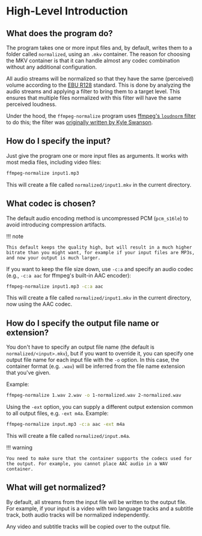 # High-Level Introduction

## What does the program do?

The program takes one or more input files and, by default, writes them to a folder called `normalized`, using an `.mkv` container. The reason for choosing the MKV container is that it can handle almost any codec combination without any additional configuration.

All audio streams will be normalized so that they have the same (perceived) volume according to the [EBU R128](https://tech.ebu.ch/docs/r/r128.pdf) standard. This is done by analyzing the audio streams and applying a filter to bring them to a target level. This ensures that multiple files normalized with this filter will have the same perceived loudness.

Under the hood, the `ffmpeg-normalize` program uses [ffmpeg's `loudnorm` filter](https://ffmpeg.org/ffmpeg-filters.html#loudnorm) to do this; the filter was [originally written by Kyle Swanson](https://k.ylo.ph/2016/04/04/loudnorm.html).

## How do I specify the input?

Just give the program one or more input files as arguments. It works with most media files, including video files:

```bash
ffmpeg-normalize input1.mp3
```

This will create a file called `normalized/input1.mkv` in the current directory.

## What codec is chosen?

The default audio encoding method is uncompressed PCM (`pcm_s16le`) to avoid introducing compression artifacts.

!!! note

    This default keeps the quality high, but will result in a much higher bitrate than you might want, for example if your input files are MP3s, and now your output is much larger.

If you want to keep the file size down, use `-c:a` and specify an audio codec (e.g., `-c:a aac` for ffmpeg's built-in AAC encoder):

```bash
ffmpeg-normalize input1.mp3 -c:a aac
```

This will create a file called `normalized/input1.mkv` in the current directory, now using the AAC codec.

## How do I specify the output file name or extension?

You don't have to specify an output file name (the default is `normalized/<input>.mkv`), but if you want to override it, you can specify one output file name for each input file with the `-o` option. In this case, the container format (e.g. `.wav`) will be inferred from the file name extension that you've given.

Example:

```bash
ffmpeg-normalize 1.wav 2.wav -o 1-normalized.wav 2-normalized.wav
```

Using the `-ext` option, you can supply a different output extension common to all output files, e.g. `-ext m4a`. Example:

```bash
ffmpeg-normalize input.mp3 -c:a aac -ext m4a
```

This will create a file called `normalized/input.m4a`.

!!! warning

    You need to make sure that the container supports the codecs used for the output. For example, you cannot place AAC audio in a WAV container.

## What will get normalized?

By default, all streams from the input file will be written to the output file. For example, if your input is a video with two language tracks and a subtitle track, both audio tracks will be normalized independently.

Any video and subtitle tracks will be copied over to the output file.
